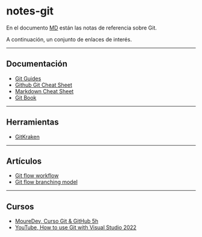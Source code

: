 # notes-git

En el documento [MD](https://github.com/luiscasalas16/notes-git/blob/main/notes-git.md) están las notas de referencia sobre Git.

A continuación, un conjunto de enlaces de interés.

---

## Documentación

- [Git Guides](https://github.com/git-guides)
- [Github Git Cheat Sheet](https://training.github.com/downloads/github-git-cheat-sheet)
- [Markdown Cheat Sheet](https://www.markdownguide.org/cheat-sheet)
- [Git Book](https://goalkicker.com/GitBook)

---

## Herramientas

- [GitKraken](https://www.gitkraken.com/)

---

## Artículos

- [Git flow workflow](https://www.gitkraken.com/learn/git/git-flow)
- [Git flow branching model](https://nvie.com/posts/a-successful-git-branching-model)

---

## Cursos

- [MoureDev, Curso Git & GitHub 5h](https://github.com/mouredev/hello-git)
- [YouTube, How to use Git with Visual Studio 2022](https://www.youtube.com/watch?v=8zSVvTQXSIc)
